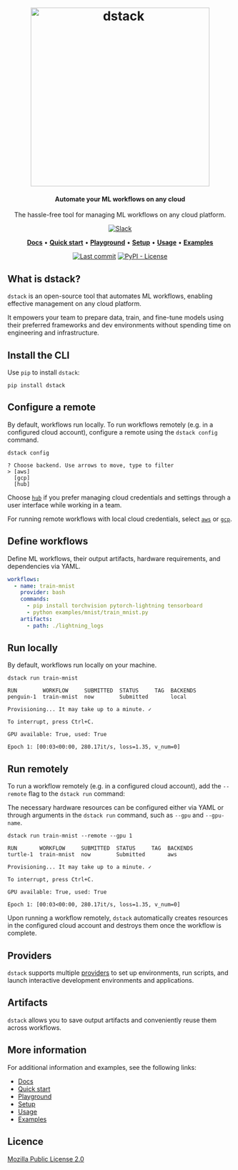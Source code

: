 <div align="center">
<h1 align="center">
  <a target="_blank" href="https://dstack.ai">
    <picture>
      <source media="(prefers-color-scheme: dark)" srcset="https://raw.githubusercontent.com/dstackai/dstack/master/docs/assets/logo-dark.svg"/>
      <img alt="dstack" src="https://raw.githubusercontent.com/dstackai/dstack/master/docs/assets/logo.svg" width="400px"/>
    </picture>
  </a>
</h1>

<h4 align="center">
Automate your ML workflows on any cloud
</h4>

<p align="center">
The hassle-free tool for managing ML workflows on any cloud platform. 
</p>

[![Slack](https://img.shields.io/badge/slack-join%20chat-blueviolet?logo=slack&style=for-the-badge)](https://join.slack.com/t/dstackai/shared_invite/zt-xdnsytie-D4qU9BvJP8vkbkHXdi6clQ)

<p align="center">
<a href="https://docs.dstack.ai" target="_blank"><b>Docs</b></a> • 
<a href="https://docs.dstack.ai/quick-start"><b>Quick start</b></a> • 
<a href="https://docs.dstack.ai/playground" target="_blank"><b>Playground</b></a> •   
<a href="https://docs.dstack.ai/setup"><b>Setup</b></a> • 
<a href="https://docs.dstack.ai/usage/hello-world" target="_blank"><b>Usage</b></a>  • 
<a href="https://docs.dstack.ai/examples/tensorboard" target="_blank"><b>Examples</b></a>
</p>

[![Last commit](https://img.shields.io/github/last-commit/dstackai/dstack)](https://github.com/dstackai/dstack/commits/)
[![PyPI - License](https://img.shields.io/pypi/l/dstack?style=flat&color=blue)](https://github.com/dstackai/dstack/blob/master/LICENSE.md)

</div>

## What is dstack?

`dstack` is an open-source tool that automates ML workflows, enabling effective management on any cloud platform. 

It empowers your team to prepare data, train, and fine-tune models using their preferred frameworks and dev
environments without spending time on engineering and infrastructure.

## Install the CLI

Use `pip` to install `dstack`:

```shell
pip install dstack
```

## Configure a remote

By default, workflows run locally. To run workflows remotely (e.g. in a configured cloud account),
configure a remote using the `dstack config` command.

```shell
dstack config

? Choose backend. Use arrows to move, type to filter
> [aws]
  [gcp]
  [hub]
```

Choose [`hub`](https://docs.dstack.ai/setup/hub.md) if you prefer managing cloud credentials and settings through a user
interface while working in a team.

For running remote workflows with local cloud credentials, select [`aws`](https://docs.dstack.ai/setup/aws.md)
or [`gcp`](https://docs.dstack.ai/setup/gcp.md).

## Define workflows

Define ML workflows, their output artifacts, hardware requirements, and dependencies via YAML.

```yaml
workflows:
  - name: train-mnist
    provider: bash
    commands:
      - pip install torchvision pytorch-lightning tensorboard
      - python examples/mnist/train_mnist.py
    artifacts:
      - path: ./lightning_logs
```

## Run locally

By default, workflows run locally on your machine.

```shell
dstack run train-mnist

RUN        WORKFLOW     SUBMITTED  STATUS     TAG  BACKENDS
penguin-1  train-mnist  now        Submitted       local

Provisioning... It may take up to a minute. ✓

To interrupt, press Ctrl+C.

GPU available: True, used: True

Epoch 1: [00:03<00:00, 280.17it/s, loss=1.35, v_num=0]
```

## Run remotely

To run a workflow remotely (e.g. in a configured cloud account), add the `--remote` flag to the `dstack run` command:

The necessary hardware resources can be configured either via YAML or through arguments in the `dstack run` command, such
as `--gpu` and `--gpu-name`.

```shell
dstack run train-mnist --remote --gpu 1

RUN       WORKFLOW     SUBMITTED  STATUS     TAG  BACKENDS
turtle-1  train-mnist  now        Submitted       aws

Provisioning... It may take up to a minute. ✓

To interrupt, press Ctrl+C.

GPU available: True, used: True

Epoch 1: [00:03<00:00, 280.17it/s, loss=1.35, v_num=0]
```

Upon running a workflow remotely, `dstack` automatically creates resources in the configured cloud account and destroys them
once the workflow is complete.

## Providers

`dstack` supports multiple [providers](https://docs.dstack.ai/usage/providers) to set up environments, run scripts, and launch interactive development environments and applications.

## Artifacts

`dstack` allows you to save output artifacts and conveniently reuse them across workflows.

## More information

For additional information and examples, see the following links:

* [Docs](https://docs.dstack.ai/)
* [Quick start](https://docs.dstack.ai/quick-start)
* [Playground](https://github.com/dstackai/dstack-playground)
* [Setup](https://docs.dstack.ai/setup)
* [Usage](https://docs.dstack.ai/usage/hello-world)
* [Examples](https://docs.dstack.ai/examples/tensorboard)
 
##  Licence

[Mozilla Public License 2.0](LICENSE.md)